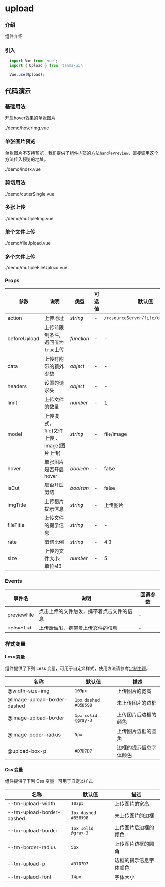 # upload

### 介绍

组件介绍

### 引入

```js
  import Vue from 'vue';
  import { Upload } from 'tanma-ui';
  
  Vue.use(Upload);
```

## 代码演示

### 基础用法
开启hover效果的单张图片

<demo-code>./demo/hoverImg.vue</demo-code>

### 单张图片预览

单张图片不支持预览，我们提供了组件内部的方法`handlePreview`，直接调用这个方法传入预览的地址。

<demo-code>./demo/index.vue</demo-code>

### 剪切用法

<demo-code>./demo/cutterSingle.vue</demo-code>

### 多张上传

<demo-code>./demo/multipleImg.vue</demo-code>

### 单个文件上传

<demo-code>./demo/fileUpload.vue</demo-code>

### 多个文件上传

<demo-code>./demo/multipleFileUpload.vue</demo-code>

### Props

参数 | 说明 | 类型 | 可选值 | 默认值
-- | -- | -- | -- | --
action | 上传地址 | _string_ | - | `/resourceServer/file/commonUpload`
beforeUpload | 上传前限制条件, 返回值为`true`上传 | _function_ | - | -
data | 上传时附带的额外参数 | _object_ | - | -
headers | 设置的请求头 | _object_ | - | -
limit | 上传文件的数量 | _number_ | - | 1
model | 上传模式，file(文件上传)、image(图片上传) | _string_ | - | file/image
hover | 单张图片是否开启hover | _boolean_ | - | false
isCut | 是否开启剪切 | _boolean_ | - | false
imgTitle | 上传图片提示信息 | _string_ | - | 上传图片
fileTitle | 上传文件的提示信息 | _string_ | - | -
rate | 剪切比例 | _string_ | - | 4:3
size | 上传的文件大小: 单位MB | _number_ | - | 5

### Events

事件名 | 说明 | 回调参数
-- | -- | --
previewFile | 点击上传的文件触发，携带着点击文件的信息 | -
uploadList | 上传后触发，携带着上传文件的信息 | -

### 样式变量

#### Less 变量

组件提供了下列 Less 变量，可用于自定义样式，使用方法请参考[定制主题](#/theme)。

名称 | 默认值 | 描述
-- | -- | --
@width-size-img | `103px` | 上传图片的宽高
@image-upload-border-dashed | `1px dashed #858598` | 未上传图片的边框
@image-upload-border | `1px solid @gray-3` | 上传图片后边框的颜色
@image-boder-radius | `5px` | 上传图片边框的圆角
@upload-box-p | `#D7D7D7` | 边框的提示信息字体颜色

#### Css 变量

组件提供了下列 Css 变量，可用于自定义样式。

名称 | 默认值 | 描述
-- | -- | --
--tm-upload-width | `103px` | 上传图片的宽高
--tm-upload-border-dashed | `1px dashed #858598` | 未上传图片的边框
--tm-upload-border | `1px solid @gray-3` | 上传图片后边框的颜色
--tm-border-radius | `5px` | 上传图片边框的圆角
--tm-upload-p | `#D7D7D7` | 边框的提示信息字体颜色
--tm-uplaod-font | `14px` | 字体大小